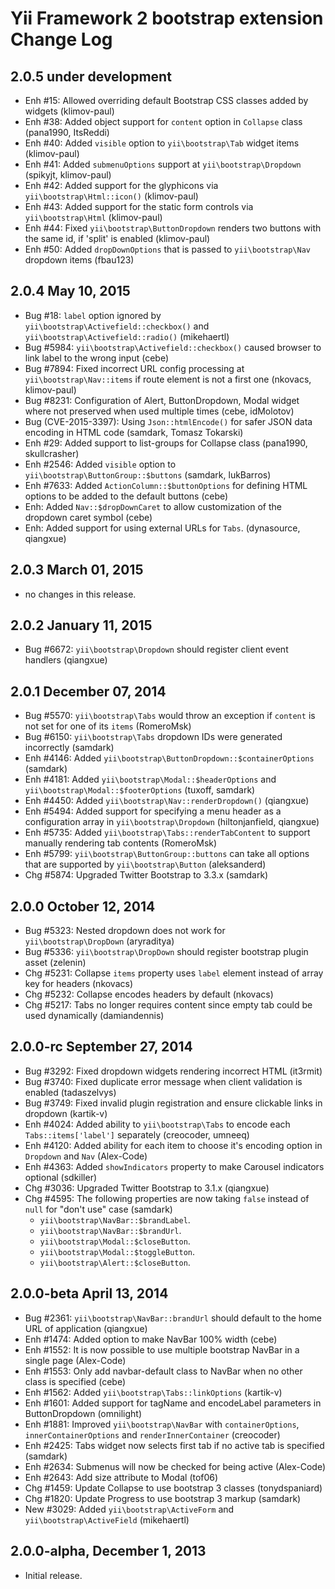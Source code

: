 Yii Framework 2 bootstrap extension Change Log
==============================================

2.0.5 under development
-----------------------

- Enh #15: Allowed overriding default Bootstrap CSS classes added by widgets (klimov-paul)
- Enh #38: Added object support for `content` option in `Collapse` class (pana1990, ItsReddi)
- Enh #40: Added `visible` option to `yii\bootstrap\Tab` widget items (klimov-paul)
- Enh #41: Added `submenuOptions` support at `yii\bootstrap\Dropdown` (spikyjt, klimov-paul)
- Enh #42: Added support for the glyphicons via `yii\bootstrap\Html::icon()` (klimov-paul)
- Enh #43: Added support for the static form controls via `yii\bootstrap\Html` (klimov-paul)
- Enh #44: Fixed `yii\bootstrap\ButtonDropdown` renders two buttons with the same id, if 'split' is enabled (klimov-paul)
- Enh #50: Added `dropDownOptions` that is passed to `yii\bootstrap\Nav` dropdown items (fbau123)


2.0.4 May 10, 2015
------------------

- Bug #18: `label` option ignored by `yii\bootstrap\Activefield::checkbox()` and `yii\bootstrap\Activefield::radio()` (mikehaertl)
- Bug #5984: `yii\bootstrap\Activefield::checkbox()` caused browser to link label to the wrong input (cebe)
- Bug #7894: Fixed incorrect URL config processing at `yii\bootstrap\Nav::items` if route element is not a first one (nkovacs, klimov-paul)
- Bug #8231: Configuration of Alert, ButtonDropdown, Modal widget where not preserved when used multiple times (cebe, idMolotov)
- Bug (CVE-2015-3397): Using `Json::htmlEncode()` for safer JSON data encoding in HTML code (samdark, Tomasz Tokarski)
- Enh #29: Added support to list-groups for Collapse class (pana1990, skullcrasher)
- Enh #2546: Added `visible` option to `yii\bootstrap\ButtonGroup::$buttons` (samdark, lukBarros)
- Enh #7633: Added `ActionColumn::$buttonOptions` for defining HTML options to be added to the default buttons (cebe)
- Enh: Added `Nav::$dropDownCaret` to allow customization of the dropdown caret symbol (cebe)
- Enh: Added support for using external URLs for `Tabs`. (dynasource, qiangxue)


2.0.3 March 01, 2015
--------------------

- no changes in this release.


2.0.2 January 11, 2015
----------------------

- Bug #6672: `yii\bootstrap\Dropdown` should register client event handlers (qiangxue)


2.0.1 December 07, 2014
-----------------------

- Bug #5570: `yii\bootstrap\Tabs` would throw an exception if `content` is not set for one of its `items` (RomeroMsk)
- Bug #6150: `yii\bootstrap\Tabs` dropdown IDs were generated incorrectly (samdark)
- Enh #4146: Added `yii\bootstrap\ButtonDropdown::$containerOptions` (samdark)
- Enh #4181: Added `yii\bootstrap\Modal::$headerOptions` and `yii\bootstrap\Modal::$footerOptions` (tuxoff, samdark)
- Enh #4450: Added `yii\bootstrap\Nav::renderDropdown()` (qiangxue)
- Enh #5494: Added support for specifying a menu header as a configuration array in `yii\bootstrap\Dropdown` (hiltonjanfield, qiangxue)
- Enh #5735: Added `yii\bootstrap\Tabs::renderTabContent` to support manually rendering tab contents (RomeroMsk)
- Enh #5799: `yii\bootstrap\ButtonGroup::buttons` can take all options that are supported by `yii\bootstrap\Button` (aleksanderd)
- Chg #5874: Upgraded Twitter Bootstrap to 3.3.x (samdark)


2.0.0 October 12, 2014
----------------------

- Bug #5323: Nested dropdown does not work for `yii\bootstrap\DropDown` (aryraditya)
- Bug #5336: `yii\bootstrap\DropDown` should register bootstrap plugin asset (zelenin)
- Chg #5231: Collapse `items` property uses `label` element instead of array key for headers (nkovacs)
- Chg #5232: Collapse encodes headers by default (nkovacs)
- Chg #5217: Tabs no longer requires content since empty tab could be used dynamically (damiandennis)


2.0.0-rc September 27, 2014
---------------------------

- Bug #3292: Fixed dropdown widgets rendering incorrect HTML (it3rmit)
- Bug #3740: Fixed duplicate error message when client validation is enabled (tadaszelvys)
- Bug #3749: Fixed invalid plugin registration and ensure clickable links in dropdown (kartik-v)
- Enh #4024: Added ability to `yii\bootstrap\Tabs` to encode each `Tabs::items['label']` separately (creocoder, umneeq)
- Enh #4120: Added ability for each item to choose it's encoding option in `Dropdown` and `Nav` (Alex-Code)
- Enh #4363: Added `showIndicators` property to make Carousel indicators optional (sdkiller)
- Chg #3036: Upgraded Twitter Bootstrap to 3.1.x (qiangxue)
- Chg #4595: The following properties are now taking `false` instead of `null` for "don't use" case (samdark)
  - `yii\bootstrap\NavBar::$brandLabel`.
  - `yii\bootstrap\NavBar::$brandUrl`.
  - `yii\bootstrap\Modal::$closeButton`.
  - `yii\bootstrap\Modal::$toggleButton`.
  - `yii\bootstrap\Alert::$closeButton`.

2.0.0-beta April 13, 2014
-------------------------

- Bug #2361: `yii\bootstrap\NavBar::brandUrl` should default to the home URL of application (qiangxue)
- Enh #1474: Added option to make NavBar 100% width (cebe)
- Enh #1552: It is now possible to use multiple bootstrap NavBar in a single page (Alex-Code)
- Enh #1553: Only add navbar-default class to NavBar when no other class is specified (cebe)
- Enh #1562: Added `yii\bootstrap\Tabs::linkOptions` (kartik-v)
- Enh #1601: Added support for tagName and encodeLabel parameters in ButtonDropdown (omnilight)
- Enh #1881: Improved `yii\bootstrap\NavBar` with `containerOptions`, `innerContainerOptions` and `renderInnerContainer` (creocoder)
- Enh #2425: Tabs widget now selects first tab if no active tab is specified (samdark)
- Enh #2634: Submenus will now be checked for being active (Alex-Code)
- Enh #2643: Add size attribute to Modal (tof06)
- Chg #1459: Update Collapse to use bootstrap 3 classes (tonydspaniard)
- Chg #1820: Update Progress to use bootstrap 3 markup (samdark)
- New #3029: Added `yii\bootstrap\ActiveForm` and `yii\bootstrap\ActiveField` (mikehaertl)

2.0.0-alpha, December 1, 2013
-----------------------------

- Initial release.
